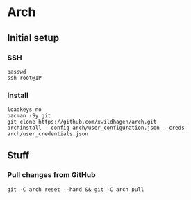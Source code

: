 # Arch

## Initial setup

### SSH

```
passwd
ssh root@IP
```

### Install

```
loadkeys no
pacman -Sy git
git clone https://github.com/xwildhagen/arch.git
archinstall --config arch/user_configuration.json --creds arch/user_credentials.json

```

## Stuff

### Pull changes from GitHub

```
git -C arch reset --hard && git -C arch pull
```
